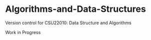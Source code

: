 # Algorithms-and-Data-Structures
Version control for CSU22010: Data Structure and Algorithms

Work in Progress
